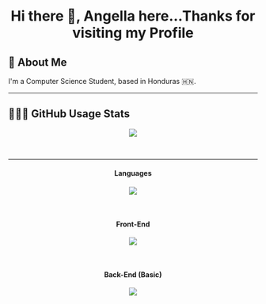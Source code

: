 <h1 align="center"> Hi there 👋, Angella here...Thanks for visiting my Profile </h1>


 ## 🚀 About Me
I'm a Computer Science Student, based in Honduras 🇭🇳.
<br>

            
---

## 👨🏻‍💻 GitHub Usage Stats
<div>
<p align="center">
  <img src="https://github-readme-stats.vercel.app/api/top-langs/?username=angellafalck&layout=compact" />
</p>
<br>
</div>

---
<div>
<h4 align = "center"> Languages </h4>
<p align="center">
  <a href="https://skillicons.dev">
    <img src="https://skillicons.dev/icons?i=java,c,cpp,cs,python" />
  </a>
</p>
<br>
<h4 align = "center"> Front-End </h4>
<p align="center">
  <a href="https://skillicons.dev">
    <img src="https://skillicons.dev/icons?i=angular,bootstrap,html,css,react,typescript,javascript" />
  </a>
</p>
<br>
<h4 align = "center"> Back-End (Basic) </h4>
<p align="center">
  <a href="https://skillicons.dev">
    <img src="https://skillicons.dev/icons?i=firebase,mysql" />
  </a>
</p>
</div>

